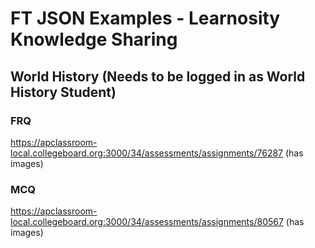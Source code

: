 # FT JSON Examples - Learnosity Knowledge Sharing

## World History (Needs to be logged in as World History Student)

### FRQ
https://apclassroom-local.collegeboard.org:3000/34/assessments/assignments/76287 (has images)

### MCQ
https://apclassroom-local.collegeboard.org:3000/34/assessments/assignments/80567 (has images)
